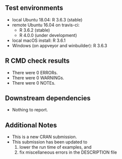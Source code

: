 ## Test environments
* local Ubuntu 18.04: R 3.6.3 (stable)
* remote Ubuntu 16.04 on travis-ci:
  * R 3.6.2 (stable)
  * R 4.0.0 (under development)
* local macOS install: R 3.6.1
* Windows (on appveyor and winbuilder): R 3.6.3

## R CMD check results
* There were 0 ERRORs.
* There were 0 WARNINGs.
* There were 0 NOTEs.

## Downstream dependencies
* Nothing to report.

## Additional Notes
* This is a new CRAN submission.
* This submission has been updated to
  1. lower the run time of examples, and
  2. fix miscellaneous errors in the DESCRIPTION file

